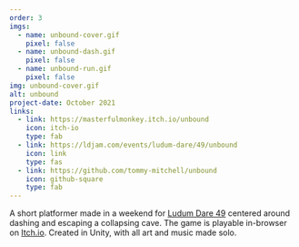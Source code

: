 ```yaml
---
order: 3
imgs:
  - name: unbound-cover.gif
    pixel: false
  - name: unbound-dash.gif
    pixel: false
  - name: unbound-run.gif
    pixel: false
img: unbound-cover.gif
alt: unbound
project-date: October 2021
links:
  - link: https://masterfulmonkey.itch.io/unbound
    icon: itch-io
    type: fab
  - link: https://ldjam.com/events/ludum-dare/49/unbound
    icon: link
    type: fas
  - link: https://github.com/tommy-mitchell/unbound
    icon: github-square
    type: fab
---
```


A short platformer made in a weekend for [Ludum Dare 49](https://ldjam.com/events/ludum-dare/49/) centered around dashing and escaping a collapsing cave. The game is playable in-browser on [Itch.io](https://masterfulmonkey.itch.io/unbound). Created in Unity, with all art and music made solo.